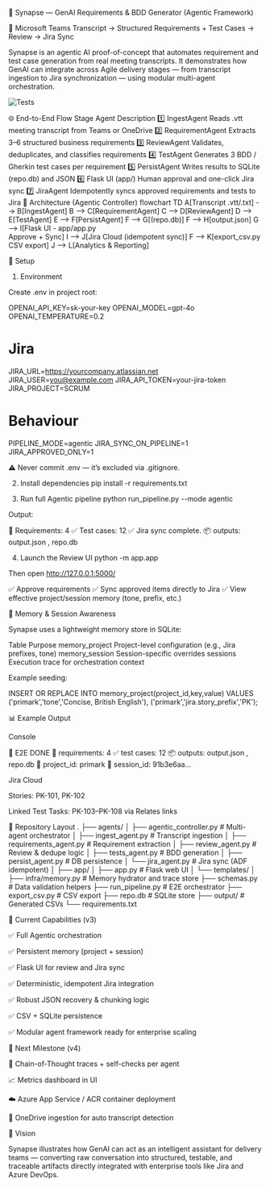🤖 Synapse — GenAI Requirements & BDD Generator (Agentic Framework)

🧠 Microsoft Teams Transcript → Structured Requirements + Test Cases → Review → Jira Sync

Synapse is an agentic AI proof-of-concept that automates requirement and test case generation from real meeting transcripts.
It demonstrates how GenAI can integrate across Agile delivery stages — from transcript ingestion to Jira synchronization — using modular multi-agent orchestration.

![Tests](https://github.com/lucianRME/genai-meetingtojira/actions/workflows/tests.yml/badge.svg)

🌐 End-to-End Flow
Stage	Agent	Description
1️⃣	IngestAgent	Reads .vtt meeting transcript from Teams or OneDrive
2️⃣	RequirementAgent	Extracts 3–6 structured business requirements
3️⃣	ReviewAgent	Validates, deduplicates, and classifies requirements
4️⃣	TestAgent	Generates 3 BDD / Gherkin test cases per requirement
5️⃣	PersistAgent	Writes results to SQLite (repo.db) and JSON
6️⃣	Flask UI (app/)	Human approval and one-click Jira sync
7️⃣	JiraAgent	Idempotently syncs approved requirements and tests to Jira
🧱 Architecture (Agentic Controller)
flowchart TD
    A[Transcript .vtt/.txt] --> B[IngestAgent]
    B --> C[RequirementAgent]
    C --> D[ReviewAgent]
    D --> E[TestAgent]
    E --> F[PersistAgent]
    F --> G[(repo.db)]
    F --> H[output.json]
    G --> I[Flask UI - app/app.py<br>Approve + Sync]
    I --> J[Jira Cloud (idempotent sync)]
    F --> K[export_csv.py<br>CSV export]
    J --> L[Analytics & Reporting]

🔧 Setup
1. Environment

Create .env in project root:

OPENAI_API_KEY=sk-your-key
OPENAI_MODEL=gpt-4o
OPENAI_TEMPERATURE=0.2

# Jira
JIRA_URL=https://yourcompany.atlassian.net
JIRA_USER=you@example.com
JIRA_API_TOKEN=your-jira-token
JIRA_PROJECT=SCRUM

# Behaviour
PIPELINE_MODE=agentic
JIRA_SYNC_ON_PIPELINE=1
JIRA_APPROVED_ONLY=1


⚠️ Never commit .env — it’s excluded via .gitignore.

2. Install dependencies
pip install -r requirements.txt

3. Run full Agentic pipeline
python run_pipeline.py --mode agentic


Output:

🧩 Requirements: 4
✅ Test cases: 12
✅ Jira sync complete.
📦 outputs: output.json , repo.db

4. Launch the Review UI
python -m app.app


Then open http://127.0.0.1:5000/

✅ Approve requirements
✅ Sync approved items directly to Jira
✅ View effective project/session memory (tone, prefix, etc.)

🧠 Memory & Session Awareness

Synapse uses a lightweight memory store in SQLite:

Table	Purpose
memory_project	Project-level configuration (e.g., Jira prefixes, tone)
memory_session	Session-specific overrides
sessions	Execution trace for orchestration context

Example seeding:

INSERT OR REPLACE INTO memory_project(project_id,key,value)
VALUES
 ('primark','tone','Concise, British English'),
 ('primark','jira.story_prefix','PK');

📊 Example Output

Console

🚀 E2E DONE
🧩 requirements: 4
✅ test cases:    12
📦 outputs:       output.json , repo.db
🧭 project_id:    primark
🧾 session_id:    91b3e6aa...


Jira Cloud

Stories: PK-101, PK-102

Linked Test Tasks: PK-103–PK-108 via Relates links

🧩 Repository Layout
.
├── agents/
│   ├── agentic_controller.py     # Multi-agent orchestrator
│   ├── ingest_agent.py           # Transcript ingestion
│   ├── requirements_agent.py     # Requirement extraction
│   ├── review_agent.py           # Review & dedupe logic
│   ├── tests_agent.py            # BDD generation
│   ├── persist_agent.py          # DB persistence
│   └── jira_agent.py             # Jira sync (ADF idempotent)
│
├── app/
│   ├── app.py                    # Flask web UI
│   └── templates/
│
├── infra/memory.py               # Memory hydrator and trace store
├── schemas.py                    # Data validation helpers
├── run_pipeline.py               # E2E orchestrator
├── export_csv.py                 # CSV export
├── repo.db                       # SQLite store
├── output/                       # Generated CSVs
└── requirements.txt

🚀 Current Capabilities (v3)

✅ Full Agentic orchestration

✅ Persistent memory (project + session)

✅ Flask UI for review and Jira sync

✅ Deterministic, idempotent Jira integration

✅ Robust JSON recovery & chunking logic

✅ CSV + SQLite persistence

✅ Modular agent framework ready for enterprise scaling

🔮 Next Milestone (v4)

🧠 Chain-of-Thought traces + self-checks per agent

📈 Metrics dashboard in UI

☁️ Azure App Service / ACR container deployment

📂 OneDrive ingestion for auto transcript detection

🧭 Vision

Synapse illustrates how GenAI can act as an intelligent assistant for delivery teams —
converting raw conversation into structured, testable, and traceable artifacts
directly integrated with enterprise tools like Jira and Azure DevOps.